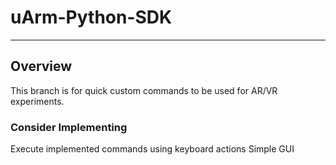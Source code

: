 # uArm-Python-SDK
----------

## Overview
This branch is for quick custom commands to be used for AR/VR experiments.

### Consider Implementing
Execute implemented commands using keyboard actions
Simple GUI
